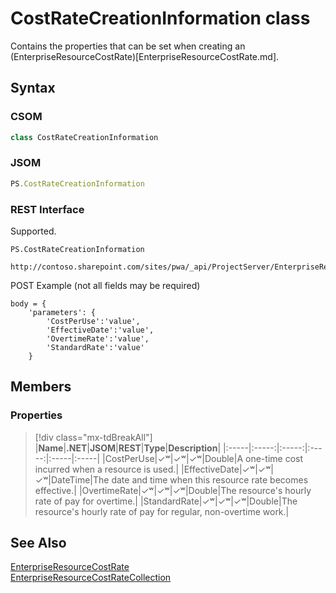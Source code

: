 [comment]: # (Name:CostRateCreationInformation)
[comment]: # (Name:Microsoft.ProjectServer.CostRateCreationInformation)
[comment]: # (Type:class)
[comment]: # (Status:Verified)

# <a name="name"></a>CostRateCreationInformation class

<a name="description"></a>Contains the properties that can be set when creating an (EnterpriseResourceCostRate)[EnterpriseResourceCostRate.md].

## <a name="syntax"></a>Syntax

### CSOM

```cs
class CostRateCreationInformation 
```
### JSOM

```javascript
PS.CostRateCreationInformation
```
### REST Interface

Supported.

```
PS.CostRateCreationInformation

http://contoso.sharepoint.com/sites/pwa/_api/ProjectServer/EnterpriseResources('{resourceId}')/CostRateTables('{CostRateTableName}')/CostRates/Add
```
POST Example (not all fields may be required)
```
body = {
	'parameters': {
		'CostPerUse':'value', 
		'EffectiveDate':'value', 
		'OvertimeRate':'value', 
		'StandardRate':'value'		
	}
```

## <a name="members"></a>Members

### <a name="properties"></a>Properties
> [!div class="mx-tdBreakAll"]
|**Name**|**.NET**|**JSOM**|**REST**|**Type**|**Description**|
|:-----|:-----:|:-----:|:-----:|:-----|:-----|
|<a name="CostPerUse"></a>CostPerUse|&#x2713;&#x02B7;|&#x2713;&#x02B7;|&#x2713;&#x02B7;|Double|A one-time cost incurred when a resource is used.|
|<a name="EffectiveDate"></a>EffectiveDate|&#x2713;&#x02B7;|&#x2713;&#x02B7;|&#x2713;&#x02B7;|DateTime|The date and time when this resource rate becomes effective.|
|<a name="OvertimeRate"></a>OvertimeRate|&#x2713;&#x02B7;|&#x2713;&#x02B7;|&#x2713;&#x02B7;|Double|The resource's hourly rate of pay for overtime.|
|<a name="StandardRate"></a>StandardRate|&#x2713;&#x02B7;|&#x2713;&#x02B7;|&#x2713;&#x02B7;|Double|The resource's hourly rate of pay for regular, non-overtime work.|

## <a name="seeAlso"></a>See Also

[EnterpriseResourceCostRate](EnterpriseResourceCostRate.md)<br/>
[EnterpriseResourceCostRateCollection](EnterpriseResourceCostRateCollection.md)<br/>
